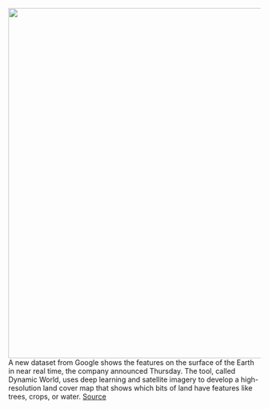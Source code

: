 <img src='https://cdn.vox-cdn.com/thumbor/5A6WTyn2tOttG5MqTj1O3O6MMfs=/0x0:1904x1160/1200x800/filters:focal(800x428:1104x732)/cdn.vox-cdn.com/uploads/chorus_image/image/70959656/Screen_Shot_2022_06_09_at_10.23.24_AM.0.png' width='700px' /><br/>
A new dataset from Google shows the features on the surface of the Earth in near real time, the company announced Thursday. The tool, called Dynamic World, uses deep learning and satellite imagery to develop a high-resolution land cover map that shows which bits of land have features like trees, crops, or water.
<a href='https://www.theverge.com/2022/6/9/23161070/google-land-cover-dynamic-world'> Source <a/>